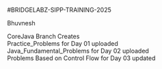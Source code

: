 #BRIDGELABZ-SIPP-TRAINING-2025

Bhuvnesh<br>

CoreJava Branch Creates<br>
Practice_Problems for Day 01 uploaded<br>
Java_Fundamental_Problems for Day 02 uploaded<br>
Problems Based on Control Flow for Day 03 updated<br>
